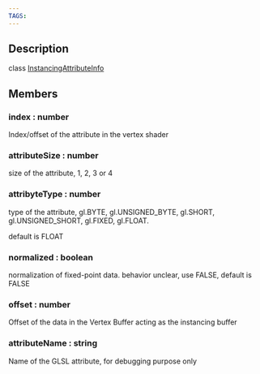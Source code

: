 ```yaml
---
TAGS:
---
```

## Description

class [InstancingAttributeInfo](/classes/2.4/InstancingAttributeInfo)



## Members

### index : number

Index/offset of the attribute in the vertex shader

### attributeSize : number

size of the attribute, 1, 2, 3 or 4

### attribyteType : number

type of the attribute, gl.BYTE, gl.UNSIGNED_BYTE, gl.SHORT, gl.UNSIGNED_SHORT, gl.FIXED, gl.FLOAT.

default is FLOAT

### normalized : boolean

normalization of fixed-point data. behavior unclear, use FALSE, default is FALSE

### offset : number

Offset of the data in the Vertex Buffer acting as the instancing buffer

### attributeName : string

Name of the GLSL attribute, for debugging purpose only

